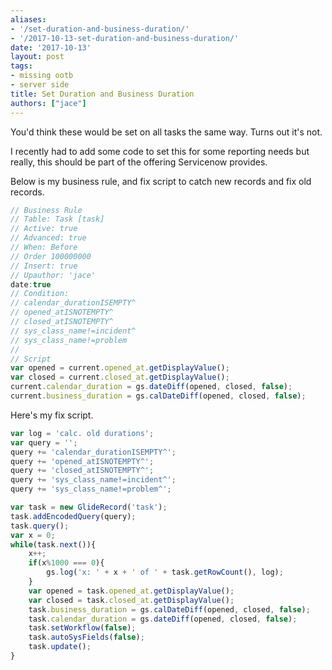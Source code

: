 ```yaml
---
aliases:
- '/set-duration-and-business-duration/'
- '/2017-10-13-set-duration-and-business-duration/'
date: '2017-10-13'
layout: post
tags:
- missing ootb
- server side
title: Set Duration and Business Duration
authors: ["jace"]
---
```


You'd think these would be set on all tasks the same way. Turns out it's
not.

I recently had to add some code to set this for some reporting needs but
really, this should be part of the offering Servicenow provides.

Below is my business rule, and fix script to catch new records and fix
old records.

```js
// Business Rule
// Table: Task [task]
// Active: true
// Advanced: true
// When: Before
// Order 100000000
// Insert: true
// Upauthor: 'jace'
date:true
// Condition:
// calendar_durationISEMPTY^
// opened_atISNOTEMPTY^
// closed_atISNOTEMPTY^
// sys_class_name!=incident^
// sys_class_name!=problem
//
// Script
var opened = current.opened_at.getDisplayValue();
var closed = current.closed_at.getDisplayValue();
current.calendar_duration = gs.dateDiff(opened, closed, false);
current.business_duration = gs.calDateDiff(opened, closed, false);
```

Here's my fix script.

```js
var log = 'calc. old durations';
var query = '';
query += 'calendar_durationISEMPTY^';
query += 'opened_atISNOTEMPTY^';
query += 'closed_atISNOTEMPTY^';
query += 'sys_class_name!=incident^';
query += 'sys_class_name!=problem^';

var task = new GlideRecord('task');
task.addEncodedQuery(query);
task.query();
var x = 0;
while(task.next()){
    x++;
    if(x%1000 === 0){
        gs.log('x: ' + x + ' of ' + task.getRowCount(), log);
    }
    var opened = task.opened_at.getDisplayValue();
    var closed = task.closed_at.getDisplayValue();
    task.business_duration = gs.calDateDiff(opened, closed, false);
    task.calendar_duration = gs.dateDiff(opened, closed, false);
    task.setWorkflow(false);
    task.autoSysFields(false);
    task.update();
}
```
